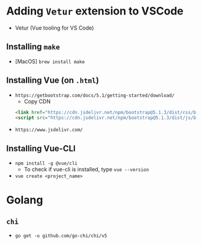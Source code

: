 # Adding `Vetur` extension to VSCode

- Vetur (Vue tooling for VS Code)

## Installing `make`

- [MacOS] `brew install make`

## Installing Vue (on `.html`)

- `https://getbootstrap.com/docs/5.1/getting-started/download/`
    - Copy CDN
    ```html
    <link href="https://cdn.jsdelivr.net/npm/bootstrap@5.1.3/dist/css/bootstrap.min.css" rel="stylesheet" integrity="sha384-1BmE4kWBq78iYhFldvKuhfTAU6auU8tT94WrHftjDbrCEXSU1oBoqyl2QvZ6jIW3" crossorigin="anonymous">
    <script src="https://cdn.jsdelivr.net/npm/bootstrap@5.1.3/dist/js/bootstrap.bundle.min.js" integrity="sha384-ka7Sk0Gln4gmtz2MlQnikT1wXgYsOg+OMhuP+IlRH9sENBO0LRn5q+8nbTov4+1p" crossorigin="anonymous"></script>
    ```
- `https://www.jsdelivr.com/`

## Installing Vue-CLI

- `npm install -g @vue/cli`
    - To check if vue-cli is installed, type `vue --version`
- `vue create <project_name>`

# Golang

## `chi`

- `go get -u github.com/go-chi/chi/v5`